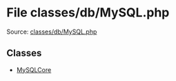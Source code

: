 File classes/db/MySQL.php
=========

Source: [classes/db/MySQL.php](https://github.com/PrestaShop/PrestaShop/blob/1.6.0.11/classes/db/MySQL.php)


Classes
-------

* [MySQLCore](class.MySQLCore.md)

